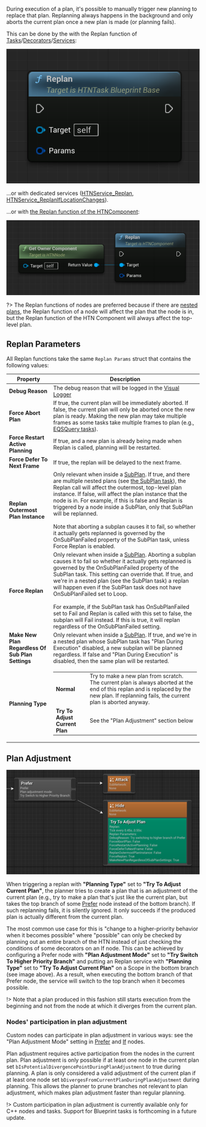 During execution of a plan, it's possible to manually trigger new planning to replace that plan. Replanning always happens in the background and only aborts the current plan once a new plan is made (or planning fails).

This can be done by the with the Replan function of [Tasks](task?id=replan)/[Decorators](decorator?id=replan)/[Services](service?id=replan):

![Replan from Task](_media/replan_task.png ':size=400')

...or with dedicated services ([HTNService_Replan](node-reference?id=replan-1), [HTNService_ReplanIfLocationChanges](node-reference?id=replan-if-location-changes)).

...or with [the Replan function of the HTNComponent](htn-component?id=replan):

![Replan from HTN Component](_media/replan_htn_component.png ':size=400')

?> The Replan functions of nodes are preferred because if there are [nested plans](subplan.md), the Replan function of a node will affect the plan that the node is in, but the Replan function of the HTN Component will always affect the top-level plan.

## Replan Parameters

All Replan functions take the same `Replan Params` struct that contains the following values:

Property|Description
---|---
**Debug Reason**|The debug reason that will be logged in the [Visual Logger](vislog.md)
**Force Abort Plan**|If true, the current plan will be immediately aborted. If false, the current plan will only be aborted once the new plan is ready. Making the new plan may take multiple frames as some tasks take multiple frames to plan (e.g., [EQSQuery tasks](eqs.md)).
**Force Restart Active Planning**|If true, and a new plan is already being made when Replan is called, planning will be restarted.
**Force Defer To Next Frame**|If true, the replan will be delayed to the next frame.
**Replan Outermost Plan Instance**|Only relevant when inside a [SubPlan](subplan.md). If true, and there are multiple nested plans (see [the SubPlan task](subplan.md)), the Replan call will affect the outermost, top-level plan instance. If false, will affect the plan instance that the node is in. For example, if this is false and Replan is triggered by a node inside a SubPlan, only that SubPlan will be replanned.<br><br>Note that aborting a subplan causes it to fail, so whether it actually gets replanned is governed by the OnSubPlanFailed property of the SubPlan task, unless Force Replan is enabled.
**Force Replan**|Only relevant when inside a [SubPlan](subplan.md). Aborting a subplan causes it to fail so whether it actually gets replanned is governed by the OnSubPlanFailed property of the SubPlan task. This setting can override that. If true, and we're in a nested plan (see the SubPlan task) a replan will happen even if the SubPlan task does not have OnSubPlanFailed set to Loop.<br><br>For example, if the SubPlan task has OnSubPlanFailed set to Fail and Replan is called with this set to false, the subplan will Fail instead. If this is true, it will replan regardless of the OnSubPlanFailed setting.
**Make New Plan Regardless Of Sub Plan Settings**|Only relevant when inside a [SubPlan](subplan.md). If true, and we're in a nested plan whose SubPlan task has "Plan During Execution" disabled, a new subplan will be planned regardless. If false and "Plan During Execution" is disabled, then the same plan will be restarted. 
**Planning Type**|<table><tbody>  <tr><td>**Normal**</td><td>Try to make a new plan from scratch. The current plan is always aborted at the end of this replan and is replaced by the new plan. If replanning fails, the current plan is aborted anyway.</td></tr>  <tr><td>**Try To Adjust Current Plan**</td><td>See the "Plan Adjustment" section below</td></tr> </tbody></table>

## Plan Adjustment

![Replan from HTN Component](_media/plan_adjustment_service.png ':size=1200')

When triggering a replan with **"Planning Type"** set to **"Try To Adjust Current Plan"**, the planner tries to create a plan that is an adjustment of the current plan (e.g., try to make a plan that's just like the current plan, but takes the top branch of some [Prefer](prefer.md) node instead of the bottom branch). If such replanning fails, it is silently ignored. It only succeeds if the produced plan is actually different from the current plan.

The most common use case for this is "change to a higher-priority behavior when it becomes possible" where "possible" can only be checked by planning out an entire branch of the HTN instead of just checking the conditions of some decorators on an If node. This can be achieved by configuring a Prefer node with **"Plan Adjustment Mode"** set to **"Try Switch To Higher Priority Branch"** and putting an Replan service with **"Planning Type"** set to **"Try To Adjust Current Plan"** on a Scope in the bottom branch (see image above). As a result, when executing the bottom branch of that Prefer node, the service will switch to the top branch when it becomes possible.

!> Note that a plan produced in this fashion still starts execution from the beginning and not from the node at which it diverges from the current plan.

### Nodes' participation in plan adjustment

Custom nodes can participate in plan adjustment in various ways: see the "Plan Adjustment Mode" setting in [Prefer](prefer.md) and [If](if.md) nodes. 

Plan adjustment requires active participation from the nodes in the current plan. Plan adjustment is only possible if at least one node in the current plan set `bIsPotentialDivergencePointDuringPlanAdjustment` to true during planning. A plan is only considered a valid adjustment of the current plan if at least one node set `bDivergesFromCurrentPlanDuringPlanAdjustment` during planning. This allows the planner to prune branches not relevant to plan adjustment, which makes plan adjustment faster than regular planning.

!> Custom participation in plan adjustment is currently available only for C++ nodes and tasks. Support for Blueprint tasks is forthcoming in a future update.
